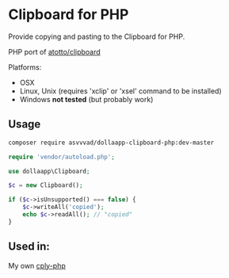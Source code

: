 # Clipboard for PHP
Provide copying and pasting to the Clipboard for PHP.

PHP port of [atotto/clipboard](https://github.com/atotto/clipboard)

Platforms:

* OSX
* Linux, Unix (requires 'xclip' or 'xsel' command to be installed)
* Windows **not tested** (but probably work)

## Usage

```bash
composer require asvvvad/dollaapp-clipboard-php:dev-master
```

```php
require 'vendor/autoload.php';

use dollaapp\Clipboard;

$c = new Clipboard();

if ($c->isUnsupported() === false) {
	$c->writeAll('copied');
	echo $c->readAll(); // "copied"
}

```
## Used in:
My own [cply-php](https://github.com/asvvvad/cply-php)
